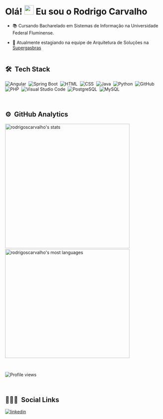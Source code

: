 <h1 align="left">Olá! <img src="https://raw.githubusercontent.com/kaueMarques/kaueMarques/master/hi.gif" width="30px"> Eu sou o Rodrigo Carvalho</h1>



- 📚 Cursando Bacharelado em Sistemas de Informação na Universidade Federal Fluminense.

- 💼 Atualmente estagiando na equipe de Arquitetura de Soluções na [Supergasbras](https://www.linkedin.com/company/supergasbras)
<br><br>

## 🛠 &nbsp;Tech Stack

![Angular](https://img.shields.io/badge/-Angular-05122A?style=flat&logo=angular)&nbsp;
![Spring Boot](https://img.shields.io/badge/-Spring-05122A?style=flat&logo=spring)&nbsp;
![HTML](https://img.shields.io/badge/-HTML-05122A?style=flat&logo=HTML5)&nbsp;
![CSS](https://img.shields.io/badge/-CSS-05122A?style=flat&logo=CSS3&logoColor=1572B6)&nbsp;
![Java](https://img.shields.io/badge/-Java-05122A?style=flat&logo=java)&nbsp;
![Python](https://img.shields.io/badge/-Python-05122A?style=flat&logo=python)&nbsp;
![GitHub](https://img.shields.io/badge/-GitHub-05122A?style=flat&logo=github)&nbsp;
![PHP](https://img.shields.io/badge/-PHP-05122A?style=flat&logo=php)&nbsp;
![Visual Studio Code](https://img.shields.io/badge/-Visual%20Studio%20Code-05122A?style=flat&logo=visual-studio-code&logoColor=007ACC)&nbsp;
![PostgreSQL](https://img.shields.io/badge/-PostgreSQL-05122A?style=flat&logo=postgresql)&nbsp;
![MySQL](https://img.shields.io/badge/-MySQL-05122A?style=flat&logo=mysql)&nbsp;

<br>

## ⚙️ &nbsp;GitHub Analytics

<p align="left">
<img width="400em" src="https://github-readme-stats.vercel.app/api?username=rodrigoscarvalho&show_icons=true&theme=vision-friendly-dark" alt="rodrigoscarvalho's stats"/> &nbsp &nbsp
<img width="400em" height="350em" src="https://github-readme-stats.vercel.app/api/top-langs/?username=rodrigoscarvalho&layout=compact&theme=vision-friendly-dark" alt="rodrigoscarvalho's most languages"/>
</p>
<br>
<p align="left"> <img src="https://komarev.com/ghpvc/?username=rodrigoscarvalho&color=red" alt="Profile views" /> </p>
<br>

## 👨🏽‍🦲 &nbsp;Social Links

<a href="https://www.linkedin.com/in/rodriigo-carvalho" target="_blank">
  <img align="center" src="https://img.shields.io/badge/-Rodrigo_Carvalho-05122A?style=flat&logo=linkedin" alt="linkedin"/>
</a>
</p>


<!--
**RodrigoSCarvalho/RodrigoSCarvalho** is a ✨ _special_ ✨ repository because its `README.md` (this file) appears on your GitHub profile.

Here are some ideas to get you started:

- 🔭 I’m currently working on ...
- 🌱 I’m currently learning ...
- 👯 I’m looking to collaborate on ...
- 🤔 I’m looking for help with ...
- 💬 Ask me about ...
- 📫 How to reach me: ...
- 😄 Pronouns: ...
- ⚡ Fun fact: ...
-->
